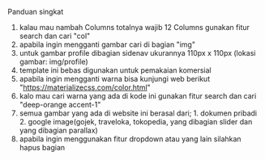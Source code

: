 Panduan singkat

1. kalau mau nambah Columns totalnya wajib 12 Columns gunakan fitur search dan cari "col"
2. apabila ingin mengganti gambar cari di bagian "img"
3. untuk gambar profile dibagian sidenav ukurannya 110px x 110px (lokasi gambar: img/profile)
4. template ini bebas digunakan untuk pemakaian komersial
5. apabila ingin mengganti warna bisa kunjungi web berikut "https://materializecss.com/color.html"
6. kalo mau cari warna yang ada di kode ini gunakan fitur search dan cari "deep-orange accent-1"
7. semua gambar yang ada di website ini berasal dari; 1. dokumen pribadi 2. google image(gojek, traveloka, tokopedia, yang  dibagian slider dan yang dibagian parallax)
8. apabila ingin menggunakan fitur dropdown atau yang lain silahkan hapus bagian <!---->